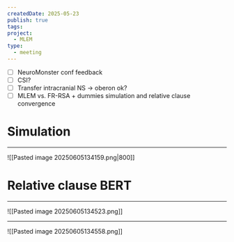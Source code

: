 ```yaml
---
createdDate: 2025-05-23
publish: true
tags: 
project:
  - MLEM
type:
  - meeting
---
```

- [ ] NeuroMonster conf feedback
- [ ] CSI?
- [ ] Transfer intracranial NS -> oberon ok?
- [ ] MLEM vs. FR-RSA + dummies simulation and relative clause convergence

# Simulation
---
 ![[Pasted image 20250605134159.png|800]]

# Relative clause BERT
---
![[Pasted image 20250605134523.png]]

---
![[Pasted image 20250605134558.png]]